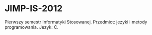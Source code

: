 JIMP-IS-2012
============

Pierwszy semestr Informatyki Stosowanej.
Przedmiot: jezyki i metody programowania.
Jezyk: C.

